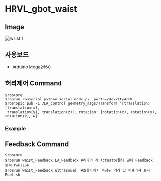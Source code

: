 # HRVL_gbot_waist

## Image
![waist 1](https://user-images.githubusercontent.com/37207332/61573044-e0a8cb00-aae2-11e9-916d-d7835c57ecef.jpg)


## 사용보드
* Arduino Mega2560

## 허리제어 Command
    $roscore
    $rosrun rosserial_python serial_node.py _port:=/dev/ttyACM0
    $rostopic pub -1 /LA_control geometry_msgs/Transform ‘[translation: [translation(x), 
     translation(y), translation(z)], rotation: [rotation(x), rotation(y), rotation(z), w]’
### Example 
     
## Feedback Command
    $roscore
    $rosrun waist_Feedback LA_Feedback #허리의 각 Actuator들의 길이 Feedback 토픽 Publish 
    $rosrun waist_Feedback ultrasound  #초음파에서 측정된 거리 값 퍼블리셔 토픽 Publish
